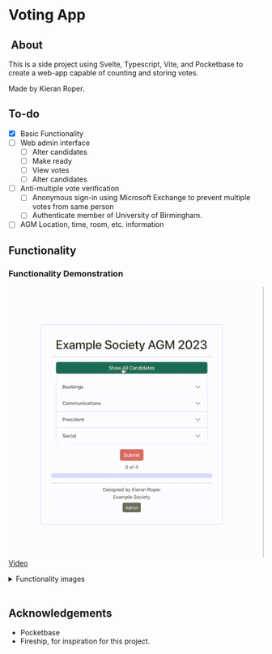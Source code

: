 # Voting App

##  About

This is a side project using Svelte, Typescript, Vite, and Pocketbase to create a web-app capable of counting and storing votes.

Made by Kieran Roper.

## To-do

- [x] Basic Functionality
- [ ] Web admin interface
  - [ ] Alter candidates
  - [ ] Make ready
  - [ ] View votes
  - [ ] Alter candidates
- [ ] Anti-multiple vote verification
  - [ ] Anonymous sign-in using Microsoft Exchange to prevent multiple votes from same person
  - [ ] Authenticate member of University of Birmingham.
- [ ] AGM Location, time, room, etc. information

## Functionality

### Functionality Demonstration

![image Functionality demonstration](./docs-imgs/functionality-small.gif)
[Video]([./docs-imgs/functionality.webm](https://imgur.com/a/oVvzqsm))

<details> <summary> Functionality images </summary>

![image Voting not ready](./docs-imgs/voting-not-ready.png)
![image Settings](./docs-imgs/settings.png)
![image Voting ready](./docs-imgs/voting-ready.png)
![image Role settings](./docs-imgs/dynamic-role.png)
![image Voting reflects roles dynamically](./docs-imgs/role-dynamic.png)
![image Voting validation](./docs-imgs/voting-validation.png)
![image ](./)
![image Voting complete](./docs-imgs/voting-complete.png)
![image Voting stored in database](./docs-imgs/voting-record.png)
</details><br>

## Acknowledgements

- Pocketbase
- Fireship, for inspiration for this project.
  